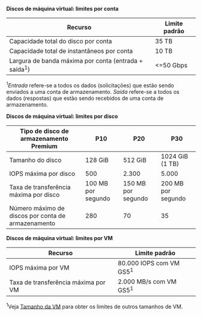 **Discos de máquina virtual: limites por conta**

Recurso|Limite padrão
---|---
Capacidade total do disco por conta|35 TB
Capacidade total de instantâneos por conta|10 TB
Largura de banda máxima por conta (entrada + saída<sup>1</sup>)|<=50 Gbps

<sup>1</sup>*Entrada* refere-se a todos os dados (solicitações) que estão sendo enviados a uma conta de armazenamento. *Saída* refere-se a todos os dados (respostas) que estão sendo recebidos de uma conta de armazenamento.

**Discos de máquina virtual: limites por disco**

Tipo de disco de armazenamento Premium | P10 | P20 | P30
---|---|---|---
Tamanho do disco | 128 GiB | 512 GiB | 1024 GiB (1 TB)
IOPS máxima por disco | 500 | 2\.300 | 5\.000
Taxa de transferência máxima por disco | 100 MB por segundo | 150 MB por segundo | 200 MB por segundo
Número máximo de discos por conta de armazenamento | 280 | 70 | 35

**Discos de máquina virtual: limites por VM**

Recurso|Limite padrão
---|---
IOPS máxima por VM|80\.000 IOPS com VM GS5<sup>1</sup>
Taxa de transferência máxima por VM|2\.000 MB/s com VM GS5<sup>1</sup>

<sup>1</sup>Veja [Tamanho da VM](../articles/virtual-machines/virtual-machines-linux-sizes.md) para obter os limites de outros tamanhos de VM.

<!---HONumber=AcomDC_0615_2016-->